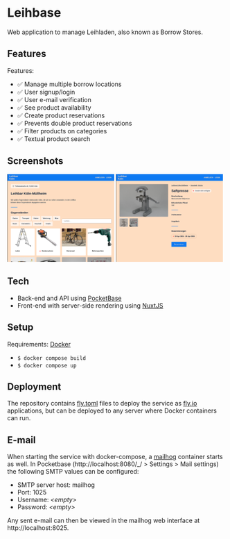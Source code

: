 # Leihbase

Web application to manage Leihladen, also known as Borrow Stores.

## Features

Features:

- ✅ Manage multiple borrow locations
- ✅ User signup/login
- ✅ User e-mail verification
- ✅ See product availability
- ✅ Create product reservations
- ✅ Prevents double product reservations
- ✅ Filter products on categories
- ✅ Textual product search

## Screenshots

<img src="./screenshots/screenshot-index-page.png" width="49%" />
<img src="./screenshots/screenshot-product-page.png" width="49%" />

## Tech

- Back-end and API using [PocketBase](https://pocketbase.io/)
- Front-end with server-side rendering using [NuxtJS](https://nuxt.com/)

## Setup

Requirements: [Docker](https://www.docker.com/)

- `$ docker compose build`
- `$ docker compose up`

## Deployment

The repository contains [fly.toml](https://fly.io/docs/reference/configuration/)
files to deploy the service as [fly.io](https://fly.io) applications, but can be
deployed to any server where Docker containers can run.

## E-mail

When starting the service with docker-compose, a
[mailhog](https://hub.docker.com/r/mailhog/mailhog) container starts as well. In
Pocketbase (http://localhost:8080/\_/ > Settings > Mail settings) the following
SMTP values can be configured:

- SMTP server host: mailhog
- Port: 1025
- Username: _\<empty>_
- Password: _\<empty>_

Any sent e-mail can then be viewed in the mailhog web interface at
http://localhost:8025.
